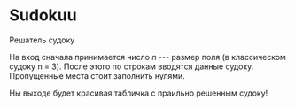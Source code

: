 # Sudokuu
Решатель судоку 


На вход сначала принимается число $n$ --- размер поля (в классическом судоку n = 3). После этого по строкам вводятся данные судоку. Пропущенные места стоит заполнить нулями. 

Ны выходе будет красивая табличка с праильно решенным судоку! 
